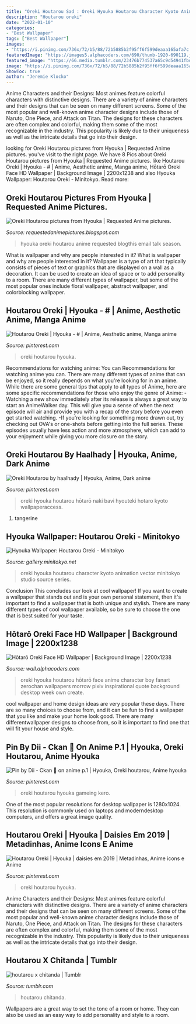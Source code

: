```yaml
---
title: "Oreki Houtarou Sad : Oreki Hyouka Houtarou Character Kyoto Animation Vector Minitokyo Studio Source Series"
description: "Houtarou oreki"
date: "2022-01-10"
categories:
- "Best Wallpaper"
tags: ["Best Wallpaper"]
images:
- "https://i.pinimg.com/736x/72/b5/88/72b5885b2f95ff6f599deaaa165afa7c.jpg"
featuredImage: "https://images5.alphacoders.com/690/thumb-1920-690119.jpg"
featured_image: "https://66.media.tumblr.com/23476b774537a65c9d54941fbd83141c/2ebf5403cccacaec-0c/s500x750/f2ac3b0c3837edcf3d84b008bd8169c7701cd705.jpg"
image: "https://i.pinimg.com/736x/72/b5/88/72b5885b2f95ff6f599deaaa165afa7c.jpg"
ShowToc: true
author: "Jeremie Klocko"
---
```



Anime Characters and their Designs: Most animes feature colorful characters with distinctive designs.
There are a variety of anime characters and their designs that can be seen on many different screens. Some of the most popular and well-known anime character designs include those of Naruto, One Piece, and Attack on Titan. The designs for these characters are often complex and colorful, making them some of the most recognizable in the industry. This popularity is likely due to their uniqueness as well as the intricate details that go into their design.

	

		
looking for Oreki Houtarou pictures from Hyouka | Requested Anime pictures. you've visit to the right page. We have 8 Pics about Oreki Houtarou pictures from Hyouka | Requested Anime pictures. like Houtarou Oreki | Hyouka - # | Anime, Aesthetic anime, Manga anime, Hōtarō Oreki Face HD Wallpaper | Background Image | 2200x1238 and also Hyouka Wallpaper: Houtarou Oreki - Minitokyo. Read more:
		
    
## Oreki Houtarou Pictures From Hyouka | Requested Anime Pictures.

<img loading=lazy src="https://3.bp.blogspot.com/-8VjGC2KF0SY/UM6Ivd6Nk9I/AAAAAAAANTU/nCGywYVnxVQ/s1600/20121214000054.jpg" onerror="this.onerror=null;this.src='https://tse2.mm.bing.net/th?id=OIP.WzV9ItPoPBh8qUTBmifxDgHaEK&amp;pid=15.1';" alt="Oreki Houtarou pictures from Hyouka | Requested Anime pictures.">

_Source: requestedanimepictures.blogspot.com_

>hyouka oreki houtarou anime requested blogthis email talk season. 

	

What is wallpaper and why are people interested in it?
What is wallpaper and why are people interested in it?
Wallpaper is a type of art that typically consists of pieces of text or graphics that are displayed on a wall as a decoration. It can be used to create an idea of space or to add personality to a room. There are many different types of wallpaper, but some of the most popular ones include floral wallpaper, abstract wallpaper, and colorblocking wallpaper.

    
## Houtarou Oreki | Hyouka - # | Anime, Aesthetic Anime, Manga Anime

<img loading=lazy src="https://i.pinimg.com/originals/f0/3f/c7/f03fc71f15dfd05f0cd6c59974d30a46.jpg" onerror="this.onerror=null;this.src='https://tse2.mm.bing.net/th?id=OIP.emAhcRzwVQnWE41RPwaRVQHaHo&amp;pid=15.1';" alt="Houtarou Oreki | Hyouka - # | Anime, Aesthetic anime, Manga anime">

_Source: pinterest.com_

>oreki houtarou hyouka. 

	

Recommendations for watching anime: You can
Recommendations for watching anime you can. There are many different types of anime that can be enjoyed, so it really depends on what you're looking for in an anime. While there are some general tips that apply to all types of Anime, here are some specific recommendations for those who enjoy the genre of Anime: 
-Watching a new show immediately after its release is always a great way to start an AnimeWalker day. This will give you a sense of when the next episode will air and provide you with a recap of the story before you even get started watching. 
-If you're looking for something more drawn out, try checking out OVA's or one-shots before getting into the full series. These episodes usually have less action and more atmosphere, which can add to your enjoyment while giving you more closure on the story.

    
## Oreki Houtarou By Haalhady | Hyouka, Anime, Dark Anime

<img loading=lazy src="https://i.pinimg.com/736x/72/b5/88/72b5885b2f95ff6f599deaaa165afa7c.jpg" onerror="this.onerror=null;this.src='https://tse4.mm.bing.net/th?id=OIP.ARIP5Q5csSNyQi1W_kqk4wHaDo&amp;pid=15.1';" alt="Oreki Houtarou by haalhady | Hyouka, Anime, Dark anime">

_Source: pinterest.com_

>oreki hyouka houtarou hōtarō naki bavi hyouteki hotaro kyoto wallpaperaccess. 

	

1. tangerine 

    
## Hyouka Wallpaper: Houtarou Oreki - Minitokyo

<img loading=lazy src="http://static2.minitokyo.net/view/35/46/584835.jpg" onerror="this.onerror=null;this.src='https://tse1.mm.bing.net/th?id=OIP.8hLe7E6S-m2i4PCZOB27JwHaEo&amp;pid=15.1';" alt="Hyouka Wallpaper: Houtarou Oreki - Minitokyo">

_Source: gallery.minitokyo.net_

>oreki hyouka houtarou character kyoto animation vector minitokyo studio source series. 

	

Conclusion
This concludes our look at cool wallpaper! If you want to create a wallpaper that stands out and is your own personal statement, then it's important to find a wallpaper that is both unique and stylish. There are many different types of cool wallpaper available, so be sure to choose the one that is best suited for your taste.

    
## Hōtarō Oreki Face HD Wallpaper | Background Image | 2200x1238

<img loading=lazy src="https://images5.alphacoders.com/690/thumb-1920-690119.jpg" onerror="this.onerror=null;this.src='https://tse3.mm.bing.net/th?id=OIP.fj814DuQaRlKIfOs2MaE1wHaEK&amp;pid=15.1';" alt="Hōtarō Oreki Face HD Wallpaper | Background Image | 2200x1238">

_Source: wall.alphacoders.com_

>oreki hyouka houtarou hōtarō face anime character boy fanart zerochan wallpapers morrow pixiv inspirational quote background desktop week own create. 

	

cool wallpaper and home design ideas are very popular these days. There are so many choices to choose from, and it can be fun to find a wallpaper that you like and make your home look good. There are many differentwallpaper designs to choose from, so it is important to find one that will fit your house and style.

    
## Pin By Dii - Ckan 🌸 On Anime P.1 | Hyouka, Oreki Houtarou, Anime Hyouka

<img loading=lazy src="https://i.pinimg.com/736x/42/f1/fe/42f1fea47e0930e79ec8044c5b8e9e03.jpg" onerror="this.onerror=null;this.src='https://tse3.mm.bing.net/th?id=OIP._g52P1rKPhyDB1uCBhYMTAHaHa&amp;pid=15.1';" alt="Pin by Dii - Ckan 🌸 on anime p.1 | Hyouka, Oreki houtarou, Anime hyouka">

_Source: pinterest.com_

>oreki houtarou hyouka gameing kero. 

	

One of the most popular resolutions for desktop wallpaper is 1280x1024. This resolution is commonly used on laptops and moderndesktop computers, and offers a great image quality.

    
## Houtarou Oreki | Hyouka | Daisies Em 2019 | Metadinhas, Anime Icons E Anime

<img loading=lazy src="https://i.pinimg.com/originals/30/a6/d0/30a6d0c44f6b039b8f967e31ae20437d.jpg" onerror="this.onerror=null;this.src='https://tse1.mm.bing.net/th?id=OIP.mSoe5iHni6wl5cgmSc5r4gHaHa&amp;pid=15.1';" alt="Houtarou Oreki | Hyouka | daisies em 2019 | Metadinhas, Anime icons e Anime">

_Source: pinterest.com_

>oreki houtarou hyouka. 

	

Anime Characters and their Designs: Most animes feature colorful characters with distinctive designs.
There are a variety of anime characters and their designs that can be seen on many different screens. Some of the most popular and well-known anime character designs include those of Naruto, One Piece, and Attack on Titan. The designs for these characters are often complex and colorful, making them some of the most recognizable in the industry. This popularity is likely due to their uniqueness as well as the intricate details that go into their design.

    
## Houtarou X Chitanda | Tumblr

<img loading=lazy src="https://66.media.tumblr.com/23476b774537a65c9d54941fbd83141c/2ebf5403cccacaec-0c/s500x750/f2ac3b0c3837edcf3d84b008bd8169c7701cd705.jpg" onerror="this.onerror=null;this.src='https://tse3.mm.bing.net/th?id=OIP.fbA8Vv9RyjIswGrhE7c8UAHaKe&amp;pid=15.1';" alt="houtarou x chitanda | Tumblr">

_Source: tumblr.com_

>houtarou chitanda. 

	

Wallpapers are a great way to set the tone of a room or home. They can also be used as an easy way to add personality and style to a room.

